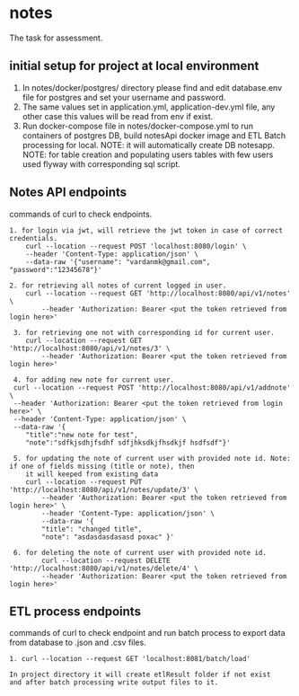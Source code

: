 # notes
The task for assessment.

## initial setup for project at local environment
1. In notes/docker/postgres/ directory please find and edit database.env file for postgres and set your username and password.
2. The same values set in application.yml, application-dev.yml file, any other case this values will be read from env if exist.
3. Run docker-compose file in notes/docker-compose.yml to run containers of postgres DB, build notesApi docker image and
    ETL Batch processing for local.
NOTE: it will automatically create DB notesapp.
NOTE: for table creation and populating users tables with few users used flyway with corresponding sql script.

## Notes API endpoints
commands of curl to check endpoints.

    1. for login via jwt, will retrieve the jwt token in case of correct credentials.
        curl --location --request POST 'localhost:8080/login' \
        --header 'Content-Type: application/json' \
        --data-raw '{"username": "vardanmk@gmail.com", "password":"12345678"}'
            
    2. for retrieving all notes of current logged in user.
        curl --location --request GET 'http://localhost:8080/api/v1/notes' \
            --header 'Authorization: Bearer <put the token retrieved from login here>'
            
     3. for retrieving one not with corresponding id for current user.
        curl --location --request GET 'http://localhost:8080/api/v1/notes/3' \
            --header 'Authorization: Bearer <put the token retrieved from login here>'
     
     4. for adding new note for current user.
     curl --location --request POST 'http://localhost:8080/api/v1/addnote' \
     --header 'Authorization: Bearer <put the token retrieved from login here>' \
     --header 'Content-Type: application/json' \
     --data-raw '{
        "title":"new note for test",
        "note":"sdfkjsdhjfsdhf sdfjhksdkjfhsdkjf hsdfsdf"}'
     
     5. for updating the note of current user with provided note id. Note: if one of fields missing (title or note), then 
        it will keeped from existing data
        curl --location --request PUT 'http://localhost:8080/api/v1/notes/update/3' \
            --header 'Authorization: Bearer <put the token retrieved from login here>' \
            --header 'Content-Type: application/json' \
            --data-raw '{
            "title": "changed title",
            "note": "asdasdasdasasd poxac" }'
     
     6. for deleting the note of current user with provided note id.
            curl --location --request DELETE 'http://localhost:8080/api/v1/notes/delete/4' \
            --header 'Authorization: Bearer <put the token retrieved from login here>'
         
## ETL process endpoints
commands of curl to check endpoint and run batch process to export data from database to .json and .csv files.

    1. curl --location --request GET 'localhost:8081/batch/load'
    
    In project directory it will create etlResult folder if not exist
    and after batch processing write output files to it. 
    